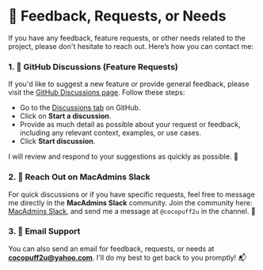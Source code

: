 # 📝 Feedback, Requests, or Needs

If you have any feedback, feature requests, or other needs related to the project, please don't hesitate to reach out. Here’s how you can contact me:

### 1. **💬 GitHub Discussions (Feature Requests)**
If you'd like to suggest a new feature or provide general feedback, please visit the [GitHub Discussions page](https://github.com/cocopuff2u/BOFA/discussions). Follow these steps:
- Go to the [Discussions tab](https://github.com/cocopuff2u/BOFA/discussions) on GitHub.
- Click on **Start a discussion**.
- Provide as much detail as possible about your request or feedback, including any relevant context, examples, or use cases.
- Click **Start discussion**.

I will review and respond to your suggestions as quickly as possible. 📢

### 2. **💬 Reach Out on MacAdmins Slack**
For quick discussions or if you have specific requests, feel free to message me directly in the **MacAdmins Slack** community. Join the community here: [MacAdmins Slack](https://macadmins.org/), and send me a message at `@cocopuff2u` in the channel. 🔄

### 3. **📧 Email Support**
You can also send an email for feedback, requests, or needs at **cocopuff2u@yahoo.com**. I'll do my best to get back to you promptly! 📬
